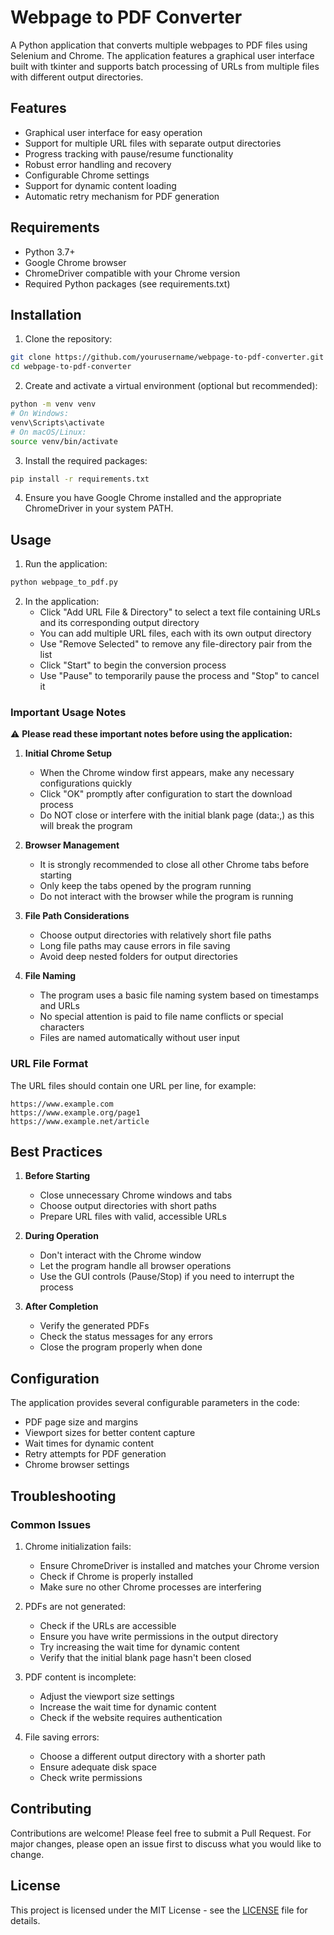 # Webpage to PDF Converter

A Python application that converts multiple webpages to PDF files using Selenium and Chrome. The application features a graphical user interface built with tkinter and supports batch processing of URLs from multiple files with different output directories.

## Features

- Graphical user interface for easy operation
- Support for multiple URL files with separate output directories
- Progress tracking with pause/resume functionality
- Robust error handling and recovery
- Configurable Chrome settings
- Support for dynamic content loading
- Automatic retry mechanism for PDF generation

## Requirements

- Python 3.7+
- Google Chrome browser
- ChromeDriver compatible with your Chrome version
- Required Python packages (see requirements.txt)

## Installation

1. Clone the repository:
```bash
git clone https://github.com/yourusername/webpage-to-pdf-converter.git
cd webpage-to-pdf-converter
```

2. Create and activate a virtual environment (optional but recommended):
```bash
python -m venv venv
# On Windows:
venv\Scripts\activate
# On macOS/Linux:
source venv/bin/activate
```

3. Install the required packages:
```bash
pip install -r requirements.txt
```

4. Ensure you have Google Chrome installed and the appropriate ChromeDriver in your system PATH.

## Usage

1. Run the application:
```bash
python webpage_to_pdf.py
```

2. In the application:
   - Click "Add URL File & Directory" to select a text file containing URLs and its corresponding output directory
   - You can add multiple URL files, each with its own output directory
   - Use "Remove Selected" to remove any file-directory pair from the list
   - Click "Start" to begin the conversion process
   - Use "Pause" to temporarily pause the process and "Stop" to cancel it

### Important Usage Notes

⚠️ **Please read these important notes before using the application:**

1. **Initial Chrome Setup**
   - When the Chrome window first appears, make any necessary configurations quickly
   - Click "OK" promptly after configuration to start the download process
   - Do NOT close or interfere with the initial blank page (data:,) as this will break the program

2. **Browser Management**
   - It is strongly recommended to close all other Chrome tabs before starting
   - Only keep the tabs opened by the program running
   - Do not interact with the browser while the program is running

3. **File Path Considerations**
   - Choose output directories with relatively short file paths
   - Long file paths may cause errors in file saving
   - Avoid deep nested folders for output directories

4. **File Naming**
   - The program uses a basic file naming system based on timestamps and URLs
   - No special attention is paid to file name conflicts or special characters
   - Files are named automatically without user input

### URL File Format

The URL files should contain one URL per line, for example:
```
https://www.example.com
https://www.example.org/page1
https://www.example.net/article
```

## Best Practices

1. **Before Starting**
   - Close unnecessary Chrome windows and tabs
   - Choose output directories with short paths
   - Prepare URL files with valid, accessible URLs

2. **During Operation**
   - Don't interact with the Chrome window
   - Let the program handle all browser operations
   - Use the GUI controls (Pause/Stop) if you need to interrupt the process

3. **After Completion**
   - Verify the generated PDFs
   - Check the status messages for any errors
   - Close the program properly when done

## Configuration

The application provides several configurable parameters in the code:

- PDF page size and margins
- Viewport sizes for better content capture
- Wait times for dynamic content
- Retry attempts for PDF generation
- Chrome browser settings

## Troubleshooting

### Common Issues

1. Chrome initialization fails:
   - Ensure ChromeDriver is installed and matches your Chrome version
   - Check if Chrome is properly installed
   - Make sure no other Chrome processes are interfering

2. PDFs are not generated:
   - Check if the URLs are accessible
   - Ensure you have write permissions in the output directory
   - Try increasing the wait time for dynamic content
   - Verify that the initial blank page hasn't been closed

3. PDF content is incomplete:
   - Adjust the viewport size settings
   - Increase the wait time for dynamic content
   - Check if the website requires authentication

4. File saving errors:
   - Choose a different output directory with a shorter path
   - Ensure adequate disk space
   - Check write permissions

## Contributing

Contributions are welcome! Please feel free to submit a Pull Request. For major changes, please open an issue first to discuss what you would like to change.

## License

This project is licensed under the MIT License - see the [LICENSE](LICENSE) file for details.

